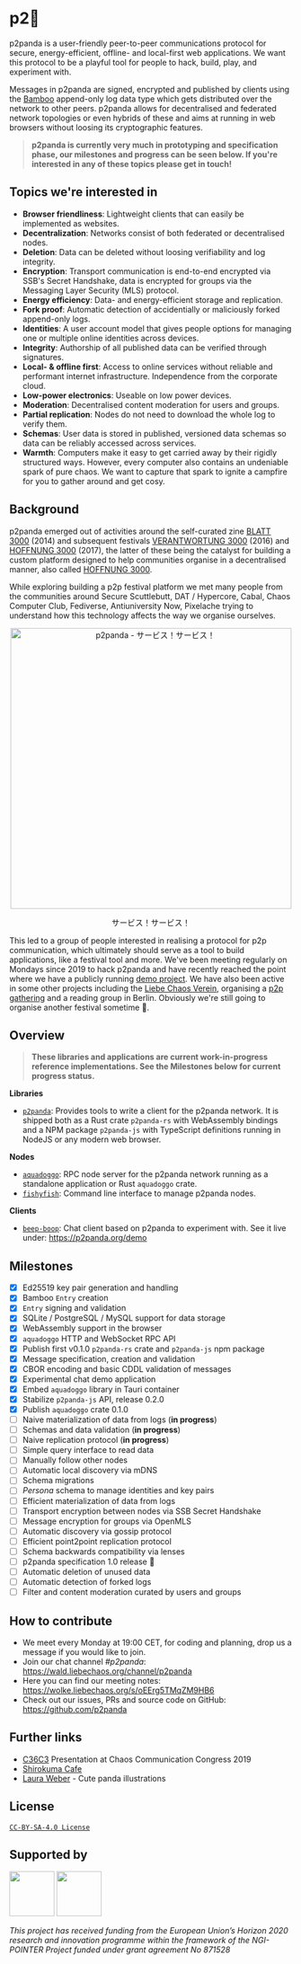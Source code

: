 # p2:panda_face:

p2panda is a user-friendly peer-to-peer communications protocol for secure, energy-efficient, offline- and local-first web applications. We want this protocol to be a playful tool for people to hack, build, play, and experiment with.

Messages in p2panda are signed, encrypted and published by clients using the [Bamboo](https://github.com/AljoschaMeyer/bamboo) append-only log data type which gets distributed over the network to other peers. p2panda allows for decentralised and federated network topologies or even hybrids of these and aims at running in web browsers without loosing its cryptographic features.

> **p2panda is currently very much in prototyping and specification phase, our milestones and progress can be seen below. If you're interested in any of these topics please get in touch!**

## Topics we're interested in

* **Browser friendliness**: Lightweight clients that can easily be implemented as websites.
* **Decentralization**: Networks consist of both federated or decentralised nodes.
* **Deletion**: Data can be deleted without loosing verifiability and log integrity.
* **Encryption**: Transport communication is end-to-end encrypted via SSB's Secret Handshake, data is encrypted for groups via the Messaging Layer Security (MLS) protocol.
* **Energy efficiency**: Data- and energy-efficient storage and replication.
* **Fork proof**: Automatic detection of accidentially or maliciously forked append-only logs.
* **Identities**: A user account model that gives people options for managing one or multiple online identities across devices.
* **Integrity**: Authorship of all published data can be verified through signatures.
* **Local- & offline first**: Access to online services without reliable and performant internet infrastructure. Independence from the corporate cloud.
* **Low-power electronics**: Useable on low power devices.
* **Moderation**: Decentralised content moderation for users and groups.
* **Partial replication**: Nodes do not need to download the whole log to verify them.
* **Schemas**: User data is stored in published, versioned data schemas so data can be reliably accessed across services.
* **Warmth**: Computers make it easy to get carried away by their rigidly structured ways. However, every computer also contains an undeniable spark of pure chaos. We want to capture that spark to ignite a campfire for you to gather around and get cosy.
## Background

p2panda emerged out of activities around the self-curated zine [BLATT 3000](https://blatt3000.de) (2014) and subsequent festivals [VERANTWORTUNG 3000](https://blatt3000.de/verantwortung3000/) (2016) and [HOFFNUNG 3000](https://blatt3000.de/hoffnung3000/) (2017), the latter of these being the catalyst for building a custom platform designed to help communities organise in a decentralised manner, also called [HOFFNUNG 3000](https://hoffnung3000.de/).

While exploring building a p2p festival platform we met many people from the communities around Secure Scuttlebutt, DAT / Hypercore, Cabal, Chaos Computer Club, Fediverse, Antiuniversity Now, Pixelache trying to understand how this technology affects the way we organise ourselves.

<div align="center">
  <img src="https://raw.githubusercontent.com/p2panda/design-document/main/assets/pandas.jpg" width="500" alt="p2panda - サービス！サービス！" />
  <p>サービス！サービス！</p>
</div>

This led to a group of people interested in realising a protocol for p2p communication, which ultimately should serve as a tool to build applications, like a festival tool and more. We've been meeting regularly on Mondays since 2019 to hack p2panda and have recently reached the point where we have a publicly running [demo project](https://p2panda.org/demo). We have also been active in some other projects including the [Liebe Chaos Verein](https://liebechaos.org/), organising a [p2p gathering](https://p2p-berlin.org/) and a reading group in Berlin. Obviously we're still going to organise another festival sometime :panda_face:.

## Overview

> **These libraries and applications are current work-in-progress reference implementations. See the Milestones below for current progress status.**

**Libraries**

* [`p2panda`](https://github.com/p2panda/p2panda): Provides tools to write a client for the p2panda network. It is shipped both as a Rust crate `p2panda-rs` with WebAssembly bindings and a NPM package `p2panda-js` with TypeScript definitions running in NodeJS or any modern web browser.

**Nodes**

* [`aquadoggo`](https://github.com/p2panda/aquadoggo): RPC node server for the p2panda network running as a standalone application or Rust `aquadoggo` crate.
* [`fishyfish`](https://github.com/p2panda/fishyfish): Command line interface to manage p2panda nodes.

**Clients**

* [`beep-boop`](https://github.com/p2panda/beep-boop): Chat client based on p2panda to experiment with. See it live under: https://p2panda.org/demo

## Milestones

* [x] Ed25519 key pair generation and handling
* [x] Bamboo `Entry` creation
* [x] `Entry` signing and validation
* [x] SQLite / PostgreSQL / MySQL support for data storage
* [x] WebAssembly support in the browser
* [x] `aquadoggo` HTTP and WebSocket RPC API
* [x] Publish first v0.1.0 `p2panda-rs` crate and `p2panda-js` npm package
* [x] Message specification, creation and validation
* [x] CBOR encoding and basic CDDL validation of messages
* [x] Experimental chat demo application
* [x] Embed `aquadoggo` library in Tauri container
* [x] Stabilize `p2panda-js` API, release 0.2.0
* [x] Publish `aquadoggo` crate 0.1.0
* [ ] Naive materialization of data from logs (**in progress**)
* [ ] Schemas and data validation (**in progress**)
* [ ] Naive replication protocol (**in progress**)
* [ ] Simple query interface to read data
* [ ] Manually follow other nodes
* [ ] Automatic local discovery via mDNS
* [ ] Schema migrations
* [ ] *Persona* schema to manage identities and key pairs
* [ ] Efficient materialization of data from logs
* [ ] Transport encryption between nodes via SSB Secret Handshake
* [ ] Message encryption for groups via OpenMLS
* [ ] Automatic discovery via gossip protocol
* [ ] Efficient point2point replication protocol
* [ ] Schema backwards compatibility via lenses
* [ ] p2panda specification 1.0 release :panda_face:
* [ ] Automatic deletion of unused data
* [ ] Automatic detection of forked logs
* [ ] Filter and content moderation curated by users and groups

## How to contribute

* We meet every Monday at 19:00 CET, for coding and planning, drop us a message if you would like to join.
* Join our chat channel *#p2panda*: https://wald.liebechaos.org/channel/p2panda
* Here you can find our meeting notes: https://wolke.liebechaos.org/s/oEErg5TMqZM9HB6
* Check out our issues, PRs and source code on GitHub: https://github.com/p2panda

## Further links

* [C36C3](https://media.ccc.de/v/36c3-10756-p2panda) Presentation at Chaos Communication Congress 2019
* [Shirokuma Cafe](https://en.wikipedia.org/wiki/Shirokuma_Cafe)
* [Laura Weber](http://www.lauraweber.net/) - Cute panda illustrations

## License

[`CC-BY-SA-4.0 License`](/LICENSE)

## Supported by

<img src="https://p2panda.org/images/ngi-logo.png" width="auto" height="80px" />
<img src="https://p2panda.org/images/eu-flag-logo.png" width="auto" height="80px" />

*This project has received funding from the European Union’s Horizon 2020 research and innovation programme within the framework of the NGI-POINTER Project funded under grant agreement No 871528*
